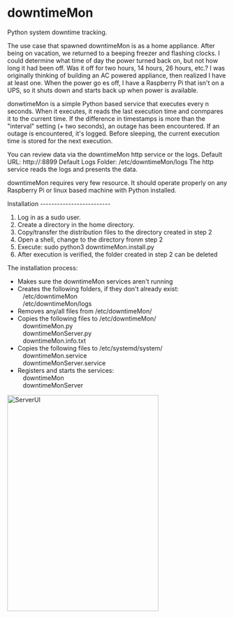 # downtimeMon
Python system downtime tracking.

The use case that spawned downtimeMon is as a home appliance.  After being on vacation, we returned to a beeping freezer and flashing clocks. I could determine what time of day the power turned back on, but not how long it had been off.  Was it off for two hours, 14 hours, 26 hours, etc.?  I was originally thinking of building an AC powered appliance, then realized I have at least one.  When the power go es off, I have a Raspberry Pi that isn't on a UPS, so it shuts down and starts back up when power is available. 

donwtimeMon is a simple Python based service that executes every n seconds. When it executes, it reads the last execution time and conmpares it to the current time.  If the difference in timestamps is more than the "interval" setting (+ two seconds), an outage has been encountered. If an outage is encountered, it's logged. Before sleeping, the current execution time is stored for the next execution.

You can review data via the downtimeMon http service or the logs.
Default URL:  http://<IpAddress>:8899
Default Logs Folder:  /etc/downtimeMon/logs
The http service reads the logs and presents the data.

downtimeMon requires very few resource. It should operate properly on any Raspberry Pi or linux based machine with Python installed.

Installation -------------------------
1) Log in as a sudo user.
2) Create a directory in the home directory.
3) Copy/transfer the distribution files to the directory created in step 2
4) Open a shell, change to the directory fronm step 2
5) Execute:  sudo python3 downtimeMon.install.py
6) After execution is verified, the folder created in step 2 can be deleted

The installation process:  
- Makes sure the downtimeMon services aren't running  
- Creates the following folders, if they don't already exist:  
&nbsp;&nbsp;    /etc/downtimeMon  
&nbsp;&nbsp;    /etc/downtimeMon/logs  
- Removes any/all files from /etc/downtimeMon/  
- Copies the following files to /etc/downtimeMon/  
&nbsp;&nbsp;    downtimeMon.py  
&nbsp;&nbsp;    downtimeMonServer.py  
&nbsp;&nbsp;    downtimeMon.info.txt  
- Copies the following files to /etc/systemd/system/  
&nbsp;&nbsp;    downtimeMon.service  
&nbsp;&nbsp;    downtimeMonServer.service  
- Registers and starts the services:  
&nbsp;&nbsp;    downtimeMon  
&nbsp;&nbsp;    downtimeMonServer  
      
<img width="346" height="495" alt="ServerUI" src="https://github.com/user-attachments/assets/ac2cc3e3-b22b-4203-80f8-e3219d28b0d2" />

